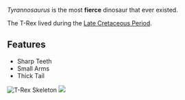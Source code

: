---
---

*Tyrannosaurus* is the most **fierce** dinosaur that ever existed.

The T-Rex lived during the [Late Cretaceous Period](http://en.wikipedia.org/wiki/Late_Cretaceous).

## Features 

- Sharp Teeth
- Small Arms
- Thick Tail


![T-Rex Skeleton](http://www.wired.com/images_blogs/wiredscience/2009/09/dinoauctionsama.jpg)
![]({{site.baseurl}}/images/land-dinos/diplodocus.jpg)

